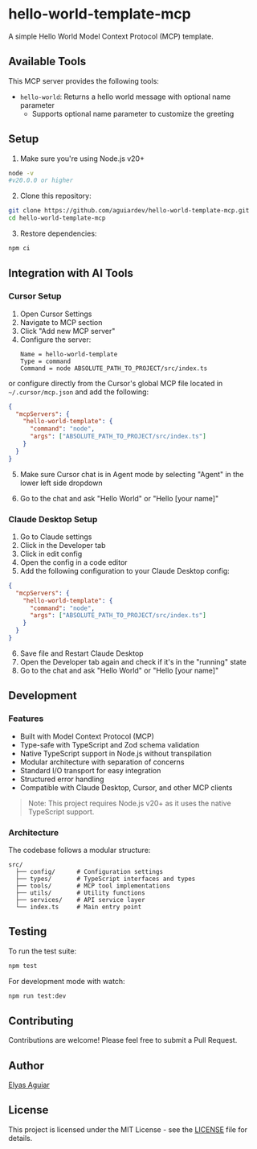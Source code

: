 # hello-world-template-mcp

A simple Hello World Model Context Protocol (MCP) template.

## Available Tools

This MCP server provides the following tools:

- `hello-world`: Returns a hello world message with optional name parameter
  - Supports optional name parameter to customize the greeting

## Setup

1. Make sure you're using Node.js v20+
```bash
node -v
#v20.0.0 or higher
```

2. Clone this repository:
```bash
git clone https://github.com/aguiardev/hello-world-template-mcp.git
cd hello-world-template-mcp
```

3. Restore dependencies:
```bash
npm ci
```

## Integration with AI Tools

### Cursor Setup

1. Open Cursor Settings
2. Navigate to MCP section
3. Click "Add new MCP server"
4. Configure the server:
   ```
   Name = hello-world-template
   Type = command
   Command = node ABSOLUTE_PATH_TO_PROJECT/src/index.ts
   ```

or configure directly from the Cursor's global MCP file located in `~/.cursor/mcp.json` and add the following:

```json
{
  "mcpServers": {
    "hello-world-template": {
      "command": "node",
      "args": ["ABSOLUTE_PATH_TO_PROJECT/src/index.ts"]
    }
  }
}
```

5. Make sure Cursor chat is in Agent mode by selecting "Agent" in the lower left side dropdown

6. Go to the chat and ask "Hello World" or "Hello [your name]"

### Claude Desktop Setup

1. Go to Claude settings
2. Click in the Developer tab
3. Click in edit config
4. Open the config in a code editor
5. Add the following configuration to your Claude Desktop config:

```json
{
  "mcpServers": {
    "hello-world-template": {
      "command": "node",
      "args": ["ABSOLUTE_PATH_TO_PROJECT/src/index.ts"]
    }
  }
}
```

6. Save file and Restart Claude Desktop
7. Open the Developer tab again and check if it's in the "running" state
8. Go to the chat and ask "Hello World" or "Hello [your name]"

## Development

### Features

- Built with Model Context Protocol (MCP)
- Type-safe with TypeScript and Zod schema validation
- Native TypeScript support in Node.js without transpilation
- Modular architecture with separation of concerns
- Standard I/O transport for easy integration
- Structured error handling
- Compatible with Claude Desktop, Cursor, and other MCP clients

> Note: This project requires Node.js v20+ as it uses the native TypeScript support.

### Architecture

The codebase follows a modular structure:

```
src/
  ├── config/      # Configuration settings
  ├── types/       # TypeScript interfaces and types
  ├── tools/       # MCP tool implementations
  ├── utils/       # Utility functions
  ├── services/    # API service layer
  └── index.ts     # Main entry point
```

## Testing

To run the test suite:

```bash
npm test
```

For development mode with watch:

```bash
npm run test:dev
```

## Contributing

Contributions are welcome! Please feel free to submit a Pull Request.

## Author

[Elyas Aguiar](https://dev.elyasaguiar.com.br)

## License

This project is licensed under the MIT License - see the [LICENSE](./LICENSE) file for details.